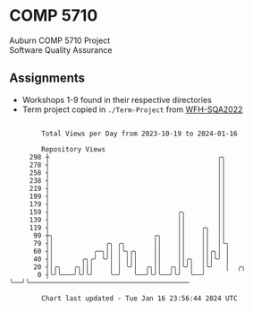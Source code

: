 # COMP 5710
Auburn COMP 5710 Project  
Software Quality Assurance

## Assignments
- Workshops 1-9 found in their respective directories
- Term project copied in `./Term-Project` from [WFH-SQA2022](https://github.com/wumphlett/WFH-SQA2022-AUBURN)

```

        Total Views per Day from 2023-10-19 to 2024-01-16

        Repository Views
     298 ┼                                          ╭╮
     278 ┤                                          ││
     258 ┤                                          ││
     238 ┤                                          ││
     219 ┤                                          ││
     199 ┤                                          ││
     179 ┤                                          ││
     159 ┤                                ╭╮        ││
     139 ┤                                ││        ││
     119 ┤                                ││    ╭╮  ││
      99 ┼╮                         ╭╮    ││    ││  ││
      79 ┤│             ╭╮ ╭╮       ││    ││    ││  │╰╮
      60 ┤│          ╭─╮││ │╰╮╭╮    ││    ││    ││╭╮│ │
      40 ┤│       ╭╮╭╯ ╰╯│ │ │││    ││    ││╭╮  │││╰╯ │
      20 ┤│╭╮   ╭╮│││    │ │ ╰╯│  ╭╮││  ╭╮│╰╯│  │╰╯   │  ╭╮
       0 ┤╰╯╰───╯╰╯╰╯    ╰─╯   ╰──╯╰╯╰──╯╰╯  ╰──╯     ╰──╯╰────────────────────────────────────────

        Chart last updated - Tue Jan 16 23:56:44 2024 UTC
        
```
